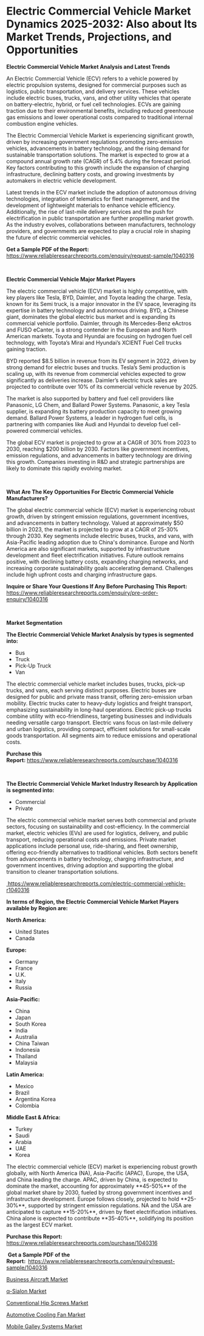 <p><h1>Electric Commercial Vehicle Market Dynamics 2025-2032: Also about Its Market Trends, Projections, and Opportunities</h1></p><p><strong>Electric Commercial Vehicle Market Analysis and Latest Trends</strong></p>
<p><p>An Electric Commercial Vehicle (ECV) refers to a vehicle powered by electric propulsion systems, designed for commercial purposes such as logistics, public transportation, and delivery services. These vehicles include electric buses, trucks, vans, and other utility vehicles that operate on battery-electric, hybrid, or fuel cell technologies. ECVs are gaining traction due to their environmental benefits, including reduced greenhouse gas emissions and lower operational costs compared to traditional internal combustion engine vehicles.</p><p>The Electric Commercial Vehicle Market is experiencing significant growth, driven by increasing government regulations promoting zero-emission vehicles, advancements in battery technology, and the rising demand for sustainable transportation solutions. The market is expected to grow at a compound annual growth rate (CAGR) of 5.4% during the forecast period. Key factors contributing to this growth include the expansion of charging infrastructure, declining battery costs, and growing investments by automakers in electric vehicle development.</p><p>Latest trends in the ECV market include the adoption of autonomous driving technologies, integration of telematics for fleet management, and the development of lightweight materials to enhance vehicle efficiency. Additionally, the rise of last-mile delivery services and the push for electrification in public transportation are further propelling market growth. As the industry evolves, collaborations between manufacturers, technology providers, and governments are expected to play a crucial role in shaping the future of electric commercial vehicles.</p></p>
<p><strong>Get a Sample PDF of the Report:&nbsp;</strong> <a href="https://www.reliableresearchreports.com/enquiry/request-sample/1040316?utm_campaign=24&utm_medium=2&utm_source=Github&utm_content=ia&utm_term=21012025&utm_id=electric-commercial-vehicle">https://www.reliableresearchreports.com/enquiry/request-sample/1040316</a></p>
<p>&nbsp;</p>
<p><strong>Electric Commercial Vehicle Major Market Players</strong></p>
<p><p>The electric commercial vehicle (ECV) market is highly competitive, with key players like Tesla, BYD, Daimler, and Toyota leading the charge. Tesla, known for its Semi truck, is a major innovator in the EV space, leveraging its expertise in battery technology and autonomous driving. BYD, a Chinese giant, dominates the global electric bus market and is expanding its commercial vehicle portfolio. Daimler, through its Mercedes-Benz eActros and FUSO eCanter, is a strong contender in the European and North American markets. Toyota and Hyundai are focusing on hydrogen fuel cell technology, with Toyota’s Mirai and Hyundai’s XCIENT Fuel Cell trucks gaining traction.</p><p>BYD reported $8.5 billion in revenue from its EV segment in 2022, driven by strong demand for electric buses and trucks. Tesla’s Semi production is scaling up, with its revenue from commercial vehicles expected to grow significantly as deliveries increase. Daimler’s electric truck sales are projected to contribute over 10% of its commercial vehicle revenue by 2025.</p><p>The market is also supported by battery and fuel cell providers like Panasonic, LG Chem, and Ballard Power Systems. Panasonic, a key Tesla supplier, is expanding its battery production capacity to meet growing demand. Ballard Power Systems, a leader in hydrogen fuel cells, is partnering with companies like Audi and Hyundai to develop fuel cell-powered commercial vehicles.</p><p>The global ECV market is projected to grow at a CAGR of 30% from 2023 to 2030, reaching $200 billion by 2030. Factors like government incentives, emission regulations, and advancements in battery technology are driving this growth. Companies investing in R&D and strategic partnerships are likely to dominate this rapidly evolving market.</p></p>
<p>&nbsp;</p>
<p><strong>What Are The Key Opportunities For Electric Commercial Vehicle Manufacturers?</strong></p>
<p><p>The global electric commercial vehicle (ECV) market is experiencing robust growth, driven by stringent emission regulations, government incentives, and advancements in battery technology. Valued at approximately $50 billion in 2023, the market is projected to grow at a CAGR of 25-30% through 2030. Key segments include electric buses, trucks, and vans, with Asia-Pacific leading adoption due to China's dominance. Europe and North America are also significant markets, supported by infrastructure development and fleet electrification initiatives. Future outlook remains positive, with declining battery costs, expanding charging networks, and increasing corporate sustainability goals accelerating demand. Challenges include high upfront costs and charging infrastructure gaps.</p></p>
<p><strong>Inquire or Share Your Questions If Any Before Purchasing This Report:</strong> <a href="https://www.reliableresearchreports.com/enquiry/pre-order-enquiry/1040316?utm_campaign=24&utm_medium=2&utm_source=Github&utm_content=ia&utm_term=21012025&utm_id=electric-commercial-vehicle">https://www.reliableresearchreports.com/enquiry/pre-order-enquiry/1040316</a></p>
<p>&nbsp;</p>
<p><strong>Market Segmentation</strong></p>
<p><strong>The Electric Commercial Vehicle Market Analysis by types is segmented into:</strong></p>
<p><ul><li>Bus</li><li>Truck</li><li>Pick-Up Truck</li><li>Van</li></ul></p>
<p><p>The electric commercial vehicle market includes buses, trucks, pick-up trucks, and vans, each serving distinct purposes. Electric buses are designed for public and private mass transit, offering zero-emission urban mobility. Electric trucks cater to heavy-duty logistics and freight transport, emphasizing sustainability in long-haul operations. Electric pick-up trucks combine utility with eco-friendliness, targeting businesses and individuals needing versatile cargo transport. Electric vans focus on last-mile delivery and urban logistics, providing compact, efficient solutions for small-scale goods transportation. All segments aim to reduce emissions and operational costs.</p></p>
<p><strong>Purchase this Report:&nbsp;</strong><a href="https://www.reliableresearchreports.com/purchase/1040316?utm_campaign=24&utm_medium=2&utm_source=Github&utm_content=ia&utm_term=21012025&utm_id=electric-commercial-vehicle">https://www.reliableresearchreports.com/purchase/1040316</a></p>
<p>&nbsp;</p>
<p><strong>The Electric Commercial Vehicle Market Industry Research by Application is segmented into:</strong></p>
<p><ul><li>Commercial</li><li>Private</li></ul></p>
<p><p>The electric commercial vehicle market serves both commercial and private sectors, focusing on sustainability and cost-efficiency. In the commercial market, electric vehicles (EVs) are used for logistics, delivery, and public transport, reducing operational costs and emissions. Private market applications include personal use, ride-sharing, and fleet ownership, offering eco-friendly alternatives to traditional vehicles. Both sectors benefit from advancements in battery technology, charging infrastructure, and government incentives, driving adoption and supporting the global transition to cleaner transportation solutions.</p></p>
<p><a href="https://www.reliableresearchreports.com/electric-commercial-vehicle-r1040316?utm_campaign=24&utm_medium=2&utm_source=Github&utm_content=ia&utm_term=21012025&utm_id=electric-commercial-vehicle">&nbsp;https://www.reliableresearchreports.com/electric-commercial-vehicle-r1040316</a></p>
<p><strong>In terms of Region, the Electric Commercial Vehicle Market Players available by Region are:</strong></p>
<p>
    <p> <strong> North America: </strong>
        <ul>
            <li>United States</li>
            <li>Canada</li>
        </ul>
        </p> 
    <p> <strong> Europe: </strong>
        <ul>
            <li>Germany</li>
            <li>France</li>
            <li>U.K.</li>
            <li>Italy</li>
            <li>Russia</li>
        </ul>
        </p> 
    <p> <strong> Asia-Pacific: </strong>
        <ul>
            <li>China</li>
            <li>Japan</li>
            <li>South Korea</li>
            <li>India</li>
            <li>Australia</li>
            <li>China Taiwan</li>
            <li>Indonesia</li>
            <li>Thailand</li>
            <li>Malaysia</li>
        </ul>
        </p> 
    <p> <strong> Latin America: </strong>
        <ul>
            <li>Mexico</li>
            <li>Brazil</li>
            <li>Argentina Korea</li>
            <li>Colombia</li>
        </ul>
        </p> 
    <p> <strong> Middle East & Africa: </strong>
        <ul>
            <li>Turkey</li>
            <li>Saudi</li>
            <li>Arabia</li>
            <li>UAE</li>
            <li>Korea</li>
        </ul>
    </p>
    </p>
<p><p>The electric commercial vehicle (ECV) market is experiencing robust growth globally, with North America (NA), Asia-Pacific (APAC), Europe, the USA, and China leading the charge. APAC, driven by China, is expected to dominate the market, accounting for approximately **45-50%** of the global market share by 2030, fueled by strong government incentives and infrastructure development. Europe follows closely, projected to hold **25-30%**, supported by stringent emission regulations. NA and the USA are anticipated to capture **15-20%**, driven by fleet electrification initiatives. China alone is expected to contribute **35-40%**, solidifying its position as the largest ECV market.</p></p>
<p><strong>Purchase this Report: </strong><a href="https://www.reliableresearchreports.com/purchase/1040316?utm_campaign=24&utm_medium=2&utm_source=Github&utm_content=ia&utm_term=21012025&utm_id=electric-commercial-vehicle">https://www.reliableresearchreports.com/purchase/1040316</a></p>
<p>&nbsp;<strong>Get a Sample PDF of the Report:&nbsp;&nbsp;</strong><a href="https://www.reliableresearchreports.com/enquiry/request-sample/1040316?utm_campaign=24&utm_medium=2&utm_source=Github&utm_content=ia&utm_term=21012025&utm_id=electric-commercial-vehicle">https://www.reliableresearchreports.com/enquiry/request-sample/1040316</a></p>
<p><strong></strong></p>
<p><p><a href="https://github.com/delindacallegari68/Market-Research-Report-List-1/blob/main/business-aircraft-market.md?utm_campaign=24&utm_medium=2&utm_source=Github&utm_content=ia&utm_term=21012025&utm_id=electric-commercial-vehicle">Business Aircraft Market</a></p><p><a href="https://www.linkedin.com/pulse/global-%CE%B1-sialon-market-size-trends-analysis-regional-outlook-sdpge?utm_campaign=24&utm_medium=2&utm_source=Github&utm_content=ia&utm_term=21012025&utm_id=electric-commercial-vehicle">α-Sialon Market</a></p><p><a href="https://www.linkedin.com/pulse/comprehensive-conventional-hip-screws-market-analysis-izxnf?utm_campaign=24&utm_medium=2&utm_source=Github&utm_content=ia&utm_term=21012025&utm_id=electric-commercial-vehicle">Conventional Hip Screws Market</a></p><p><a href="https://github.com/klindsey95/Market-Research-Report-List-1/blob/main/automotive-cooling-fan-market.md?utm_campaign=24&utm_medium=2&utm_source=Github&utm_content=ia&utm_term=21012025&utm_id=electric-commercial-vehicle">Automotive Cooling Fan Market</a></p><p><a href="https://www.linkedin.com/pulse/comprehensive-mobile-galley-systems-market-report-regional-oip6c?utm_campaign=24&utm_medium=2&utm_source=Github&utm_content=ia&utm_term=21012025&utm_id=electric-commercial-vehicle">Mobile Galley Systems Market</a></p></p>